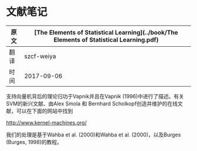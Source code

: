 # 文献笔记

| 原文   | [The Elements of Statistical Learning](../book/The Elements of Statistical Learning.pdf) |
| ---- | ---------------------------------------- |
| 翻译   | szcf-weiya                               |
| 时间   | 2017-09-06                               |

支持向量机背后的理论归功于Vapnik并且在Vapnik (1996)中进行了描述。有关SVM的新兴文献、由Alex Smola 和 Bernhard Scholkopf创造并维护的在线文献，可以在下面的网站中找到

http://www.kernel-machines.org/

我们的处理是基于Wahba et al. (2000)和Wahba et al. (2000)，以及Burges (Burges, 1998)的教程。
